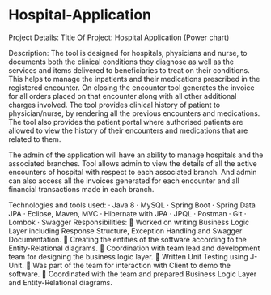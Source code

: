 # Hospital-Application
Project Details:
Title Of Project: Hospital Application (Power chart)

Description:
The tool is designed for hospitals, physicians and nurse, to documents both the clinical conditions 
they diagnose as well as the services and items delivered to beneficiaries to treat on their conditions. 
This helps to manage the inpatients and their medications prescribed in the registered encounter. On 
closing the encounter tool generates the invoice for all orders placed on that encounter along with all 
other additional charges involved. The tool provides clinical history of patient to physician/nurse, by 
rendering all the previous encounters and medications. The tool also provides the patient portal 
where authorised patients are allowed to view the history of their encounters and medications that 
are related to them.

The admin of the application will have an ability to manage hospitals and the associated branches. 
Tool allows admin to view the details of all the active encounters of hospital with respect to each 
associated branch. And admin can also access all the invoices generated for each encounter and all 
financial transactions made in each branch.

Technologies and tools used:
· Java 8
· MySQL
· Spring Boot
· Spring Data JPA
· Eclipse, Maven, MVC
· Hibernate with JPA
· JPQL
· Postman
· Git
· Lombok
· Swagger
Responsibilities:
 Worked on writing Business Logic Layer including Response Structure, Exception
Handling and Swagger Documentation.
 Creating the entities of the software according to the Entity-Relational diagrams.
 Coordination with team lead and development team for designing the business logic layer.
 Written Unit Testing using J-Unit.
 Was part of the team for interaction with Client to demo the software.
 Coordinated with the team and prepared Business Logic Layer and Entity-Relational
diagrams.
